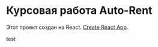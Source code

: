 # Курсовая работа Auto-Rent

Этот проект создан на React. [Create React App](https://github.com/facebook/create-react-app).
 
test